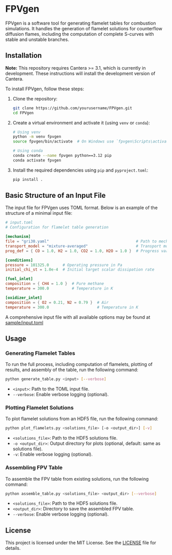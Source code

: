 # FPVgen
FPVgen is a software tool for generating flamelet tables for combustion simulations. It handles the generation of flamelet solutions for counterflow diffusion flames, including the computation of complete S-curves with stable and unstable branches.

## Installation

**Note:** This repository requires Cantera >= 3.1, which is currently in development. These instructions will install the development version of Cantera.

To install FPVgen, follow these steps:

1. Clone the repository:
    ```sh
    git clone https://github.com/yourusername/FPVgen.git
    cd FPVgen
    ```

2. Create a virtual environment and activate it (using `venv` or `conda`):
    ```sh
    # Using venv
    python -m venv fpvgen
    source fpvgen/bin/activate  # On Windows use `fpvgen\Scripts\activate`

    # Using conda
    conda create --name fpvgen python==3.12 pip
    conda activate fpvgen
    ```

3. Install the required dependencies using `pip` and `pyproject.toml`:
    ```sh
    pip install .
    ```

## Basic Structure of an Input File

The input file for FPVgen uses TOML format. Below is an example of the structure of a minimal input file:

```toml
# input.toml
# Configuration for flamelet table generation

[mechanism]
file = "gri30.yaml"                                      # Path to mechanism file
transport_model = "mixture-averaged"                     # Transport model: "unity-Lewis-number", "mixture-averaged", or "multicomponent"
prog_def = { CO = 1.0, H2 = 1.0, CO2 = 1.0, H2O = 1.0 }  # Progress variable definition

[conditions]
pressure = 101325.0      # Operating pressure in Pa
initial_chi_st = 1.0e-4  # Initial target scalar dissipation rate

[fuel_inlet]
composition = { CH4 = 1.0 }  # Pure methane
temperature = 300.0          # Temperature in K

[oxidizer_inlet]
composition = { O2 = 0.21, N2 = 0.79 }  # Air
temperature = 300.0                     # Temperature in K
```

A comprehensive input file with all available options may be found at [sample/input.toml](sample/input.toml)

## Usage

### Generating Flamelet Tables

To run the full process, including computation of flamelets, plotting of results, and assembly of the table, run the following command:

```sh
python generate_table.py <input> [--verbose]
```

- `<input>`: Path to the TOML input file.
- `--verbose`: Enable verbose logging (optional).

### Plotting Flamelet Solutions

To plot flamelet solutions from an HDF5 file, run the following command:

```sh
python plot_flamelets.py <solutions_file> [-o <output_dir>] [-v]
```

- `<solutions_file>`: Path to the HDF5 solutions file.
- `-o <output_dir>`: Output directory for plots (optional, default: same as solutions file).
- `-v`: Enable verbose logging (optional).

### Assembling FPV Table

To assemble the FPV table from existing solutions, run the following command:

```sh
python assemble_table.py <solutions_file> <output_dir> [--verbose]
```

- `<solutions_file>`: Path to the HDF5 solutions file.
- `<output_dir>`: Directory to save the assembled FPV table.
- `--verbose`: Enable verbose logging (optional).

## License

This project is licensed under the MIT License. See the [LICENSE](LICENSE) file for details.

